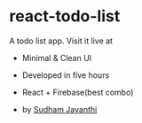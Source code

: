 # react-todo-list

A todo list app. Visit it live at [](https://todo.sudham.tk)

- Minimal & Clean UI

- Developed in five hours 

- React + Firebase(best combo)

- by [Sudham Jayanthi](https://twitter.com/sudhamjayanthi)

